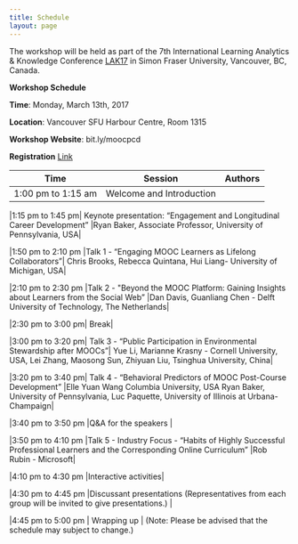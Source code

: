 ```yaml
---
title: Schedule
layout: page
---
```


The workshop will be held as part of the 7th International Learning Analytics & Knowledge Conference [LAK17](http://lak17.solaresearch.org/) in Simon Fraser University, Vancouver, BC, Canada.

**Workshop Schedule**

**Time**: Monday, March 13th, 2017

**Location**: Vancouver SFU Harbour Centre, Room 1315

**Workshop Website**: bit.ly/moocpcd

**Registration** [Link](https://cars-ebmsweb.its.sfu.ca/reg/reg_p1_form.aspx?oc=01&ct=MECS-1&eventid=93323)


| Time | Session | Authors |
|------|:-------:|---------|
|1:00 pm to 1:15 am |Welcome and Introduction|

|1:15 pm to 1:45 pm| Keynote presentation: “Engagement and Longitudinal Career Development” |Ryan Baker, Associate Professor, University of Pennsylvania, USA|

|1:50 pm to 2:10 pm |Talk 1 - “Engaging MOOC Learners as Lifelong Collaborators”| Chris Brooks, Rebecca Quintana, Hui Liang- University of  Michigan, USA|

|2:10 pm to 2:30 pm |Talk 2 - "Beyond the MOOC Platform: Gaining Insights about Learners from the Social Web” |Dan Davis, Guanliang Chen - Delft University of Technology, The Netherlands|

|2:30 pm to 3:00 pm| Break|

|3:00 pm to 3:20 pm| Talk 3 - “Public Participation in Environmental Stewardship after MOOCs”| Yue Li, Marianne Krasny - Cornell University, USA, Lei Zhang, Maosong Sun, Zhiyuan Liu, Tsinghua University, China|

|3:20 pm to 3:40 pm| Talk 4 - “Behavioral Predictors of MOOC Post-Course Development” |Elle Yuan Wang Columbia University, USA Ryan Baker, University of Pennsylvania, Luc Paquette, University of Illinois at Urbana-Champaign|

|3:40 pm to 3:50 pm |Q&A for the speakers |

|3:50 pm to 4:10 pm |Talk 5 -  Industry Focus - “Habits of Highly Successful Professional Learners and the Corresponding Online Curriculum” |Rob Rubin - Microsoft|

|4:10 pm to 4:30 pm |Interactive activities|

|4:30 pm to 4:45 pm |Discussant presentations (Representatives from each group will be invited to give presentations.) |

|4:45 pm to 5:00 pm |  Wrapping up |
(Note: Please be advised that the schedule may subject to change.)




